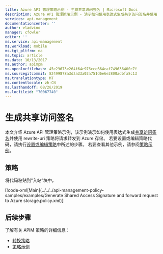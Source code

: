 ```yaml
---
title: Azure API 管理策略示例 - 生成共享访问签名 | Microsoft Docs
description: Azure API 管理策略示例 - 演示如何使用表达式生成共享访问签名并使用 rewrite-uri 策略将请求转发到 Azure 存储。
services: api-management
documentationcenter: ''
author: vladvino
manager: cfowler
editor: ''
ms.service: api-management
ms.workload: mobile
ms.tgt_pltfrm: na
ms.topic: article
ms.date: 10/13/2017
ms.author: apimpm
ms.openlocfilehash: 45e29673e264f64c976cce664eaf749636400c7f
ms.sourcegitcommit: 82499878a3d2a33a02a751d6e6e3800adbfa8c13
ms.translationtype: MT
ms.contentlocale: zh-CN
ms.lasthandoff: 08/28/2019
ms.locfileid: "70067740"
---
```

# <a name="generate-shared-access-signature"></a>生成共享访问签名

本文介绍 Azure API 管理策略示例，该示例演示如何使用表达式生成[共享访问签名](https://docs.microsoft.com/azure/storage/storage-dotnet-shared-access-signature-part-1)并使用 rewrite-uri 策略将请求转发到 Azure 存储。 若要设置或编辑策略代码，请执行[设置或编辑策略](../set-edit-policies.md)中所述的步骤。 若要查看其他示例，请参阅[策略示例](../policy-samples.md)。

## <a name="policy"></a>策略

将代码粘贴到“入站”块中。

[!code-xml[Main](../../../api-management-policy-samples/examples/Generate Shared Access Signature and forward request to Azure storage.policy.xml)]

## <a name="next-steps"></a>后续步骤

了解有关 APIM 策略的详细信息：

+ [转换策略](../api-management-transformation-policies.md)
+ [策略示例](../policy-samples.md)

